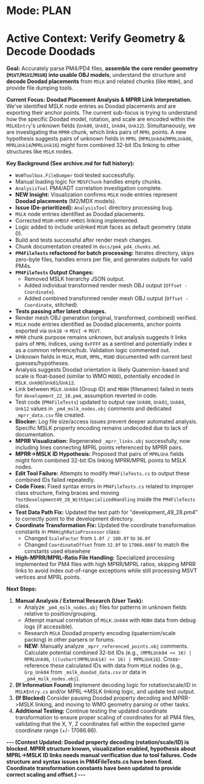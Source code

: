 # Mode: PLAN

# Active Context: Verify Geometry & Decode Doodads

**Goal:** Accurately parse PM4/PD4 files, **assemble the core render geometry (`MSVT`/`MSVI`/`MSUR`) into usable OBJ models**, understand the structure and **decode Doodad placements** from `MSLK` and related chunks (like `MDBH`), and provide file dumping tools.

**Current Focus:** **Doodad Placement Analysis & MPRR Link Interpretation.** We've identified MSLK node entries as Doodad placements and are exporting their anchor points. The current sub-focus is trying to understand how the specific Doodad model, rotation, and scale are encoded within the `MSLKEntry`'s unknown fields (`Unk00`, `Unk01`, `Unk04`, `Unk12`). Simultaneously, we are investigating the `MPRR` chunk, which links pairs of `MPRL` points. A new hypothesis suggests pairs of unknown fields in `MPRL` (`MPRLUnk04`/`MPRLUnk06`, `MPRLUnk14`/`MPRLUnk16`) might form combined 32-bit IDs linking to other structures like `MSLK` nodes.

**Key Background (See archive.md for full history):**
*   `WoWToolbox.FileDumper` tool tested successfully.
*   Manual loading logic for `MDSFChunk` handles empty chunks.
*   `AnalysisTool` PM4/ADT correlation investigation complete.
*   **NEW Insight:** Visualization confirms `MSLK` node entries represent **Doodad placements** (M2/MDX models).
*   **Issue (De-prioritized):** `AnalysisTool` directory processing bug.
*   `MSLK` node entries identified as Doodad placements.
*   Corrected `MSUR`->`MDSF`->`MDOS` linking implemented.
*   Logic added to include unlinked `MSUR` faces as default geometry (state 0).
*   Build and tests successful after render mesh changes.
*   Chunk documentation created in `docs/pm4_pd4_chunks.md`.
*   **`PM4FileTests` refactored for batch processing:** Iterates directory, skips zero-byte files, handles errors per file, and generates outputs for valid PM4s.
*   **`PM4FileTests` Output Changes:**
    *   Removed MSLK hierarchy JSON output.
    *   Added individual transformed render mesh OBJ output (`Offset - Coordinate`).
    *   Added combined transformed render mesh OBJ output (`Offset - Coordinate`, stitched).
*   **Tests passing after latest changes.**
*   Render mesh OBJ generation (original, transformed, combined) verified.
*   `MSLK` node entries identified as Doodad placements, anchor points exported via `Unk10` -> `MSVI` -> `MSVT`.
*   `MPRR` chunk purpose remains unknown, but analysis suggests it links pairs of `MPRL` indices, using `0xFFFF` as a sentinel and potentially index `0` as a common reference/hub. Validation logic commented out.
*   Unknown fields in `MSLK`, `MSUR`, `MPRL`, `MSHD` documented with current best guesses/hypotheses.
*   Analysis suggests Doodad orientation is likely Quaternion-based and scale is float-based (similar to WMO `MODD`), potentially encoded in `MSLK.Unk00`/`Unk01`/`Unk12`.
*   Link between `MSLK.Unk04` (Group ID) and `MDBH` (filenames) failed in tests for `development_22_18.pm4`, assumption reverted in code.
*   Test code (`PM4FileTests`) updated to output raw `Unk00`, `Unk01`, `Unk04`, `Unk12` values in `_pm4_mslk_nodes.obj` comments and dedicated `_mprr_data.csv` file created.
*   **Blocker:** Log file size/access issues prevent deeper automated analysis. Specific MSLK property encoding remains undecoded due to lack of documentation.
*   **MPRR Visualization:** Regenerated `_mprr_links.obj` successfully, now including lines connecting MPRL points referenced by MPRR pairs.
*   **MPRR->MSLK ID Hypothesis:** Proposed that pairs of `MPRLUnk` fields might form combined 32-bit IDs linking MPRR/MPRL points to MSLK nodes.
*   **Edit Tool Failure:** Attempts to modify `PM4FileTests.cs` to output these combined IDs failed repeatedly.
*   **Code Fixes:** Fixed syntax errors in `PM4FileTests.cs` related to improper class structure, fixing braces and moving `TestDevelopment49_28_WithSpecializedHandling` inside the `PM4FileTests` class.
*   **Test Data Path Fix:** Updated the test path for "development_49_28.pm4" to correctly point to the development directory.
*   **Coordinate Transformation Fix:** Updated the coordinate transformation constants in `PM4HighRatioProcessor` class:
    *   Changed `ScaleFactor` from `1.0f / 100.0f` to `36.0f`
    *   Changed `CoordinateOffset` from `32.0f` to `17066.666f` to match the constants used elsewhere
*   **High-MPRR/MPRL-Ratio File Handling:** Specialized processing implemented for PM4 files with high MPRR/MPRL ratios, skipping MPRR links to avoid index out-of-range exceptions while still processing MSVT vertices and MPRL points.

**Next Steps:**
1.  **Manual Analysis / External Research (User Task):**
    *   Analyze `_pm4_mslk_nodes.obj` files for patterns in unknown fields relative to position/grouping.
    *   Attempt manual correlation of `MSLK.Unk04` with `MDBH` data from debug logs (if accessible).
    *   Research `MSLK` Doodad property encoding (quaternion/scale packing) in other parsers or forums.
    *   **NEW:** Manually analyze `_mprr_referenced_points.obj` comments. Calculate potential combined 32-bit IDs (e.g., `(MPRLUnk04 << 16) | MPRLUnk06`, `(((ushort)MPRLUnk14) << 16) | MPRLUnk16`). Cross-reference these calculated IDs with data from `MSLK` nodes (e.g., `Grp_Unk04` from `_mslk_doodad_data.csv` or data in `_pm4_mslk_nodes.obj`).
2.  **(If Information Found)** Implement decoding logic for rotation/scale/ID in `MSLKEntry.cs` and/or MPRL->MSLK linking logic, and update test output.
3.  **(If Blocked)** Consider pausing Doodad property decoding and MPRR->MSLK linking, and moving to WMO geometry parsing or other tasks.
4.  **Additional Testing:** Continue testing the updated coordinate transformation to ensure proper scaling of coordinates for all PM4 files, validating that the X, Y, Z coordinates fall within the expected game coordinate range (+/- 17066.66).

**--- (Context Updated: Doodad property decoding (rotation/scale/ID) is blocked. MPRR structure known, visualization enabled, hypothesis about MPRL->MSLK ID links needs manual verification due to tool failures. Code structure and syntax issues in PM4FileTests.cs have been fixed. Coordinate transformation constants have been updated to provide correct scaling and offset.) ---**
